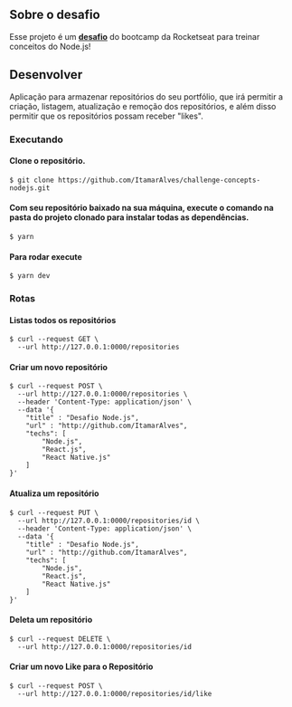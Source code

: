 ## Sobre o desafio

Esse projeto é um **[desafio](https://github.com/rocketseat-education/bootcamp-gostack-desafios/tree/master/desafio-conceitos-nodejs)** do bootcamp da Rocketseat para treinar conceitos do Node.js!

## Desenvolver
Aplicação para armazenar repositórios do seu portfólio, que irá permitir a criação, listagem, atualização e remoção dos repositórios, e além disso permitir que os repositórios possam receber "likes".

### Executando
#### Clone o repositório.
```shell
$ git clone https://github.com/ItamarAlves/challenge-concepts-nodejs.git
```

#### Com seu repositório baixado na sua máquina, execute o comando na pasta do projeto clonado para instalar todas as dependências.
```shell
$ yarn
```

#### Para rodar execute
```shell
$ yarn dev
```

### Rotas 
#### Listas todos os repositórios
```shell
$ curl --request GET \
  --url http://127.0.0.1:0000/repositories
```

#### Criar um novo repositório
```shell
$ curl --request POST \
  --url http://127.0.0.1:0000/repositories \
  --header 'Content-Type: application/json' \
  --data '{
	"title" : "Desafio Node.js",
	"url" : "http://github.com/ItamarAlves",
	"techs": [
		"Node.js",
		"React.js",
		"React Native.js"
	]
}'
```

#### Atualiza um repositório
```shell
$ curl --request PUT \
  --url http://127.0.0.1:0000/repositories/id \
  --header 'Content-Type: application/json' \
  --data '{
	"title" : "Desafio Node.js",
	"url" : "http://github.com/ItamarAlves",
	"techs": [
		"Node.js",
		"React.js",
		"React Native.js"
	]
}'
```

#### Deleta um repositório
```shell
$ curl --request DELETE \
  --url http://127.0.0.1:0000/repositories/id
```

#### Criar um novo Like para o Repositório
```shell
$ curl --request POST \
  --url http://127.0.0.1:0000/repositories/id/like
```
